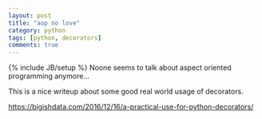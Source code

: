 ```yaml
---
layout: post
title: "aop no love"
category: python
tags: [python, decorators]
comments: true
---
```

{% include JB/setup %}
Noone seems to talk about aspect oriented programming anymore...
  
This is a nice writeup about some good real world usage of decorators.
  
<https://bigishdata.com/2016/12/16/a-practical-use-for-python-decorators/>


